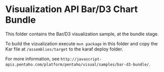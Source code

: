 # Visualization API Bar/D3 Chart Bundle

This folder contains the Bar/D3 visualization sample, at the bundle stage. 

To build the vizualization execute `mvn package` in this folder and copy the Kar file at `/assemblies/target` to the 
karaf deploy folder. 

For more information, see `http://javascript-apis.pentaho.com/platform/pentaho/visual/samples/bar-d3-bundle/`.
